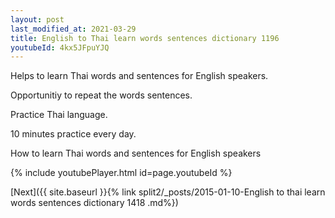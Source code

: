 ```yaml
---
layout: post
last_modified_at: 2021-03-29
title: English to Thai learn words sentences dictionary 1196 
youtubeId: 4kx5JFpuYJQ
---
```

 
 
Helps to learn Thai words and sentences for English speakers.

Opportunitiy to repeat the words sentences. 

Practice Thai language. 
 
10 minutes practice every day. 
 
How to learn Thai words and sentences for English speakers 
 
{% include youtubePlayer.html id=page.youtubeId %}
 
 
[Next]({{ site.baseurl }}{% link  split2/_posts/2015-01-10-English to thai learn words sentences dictionary 1418 .md%})
 
